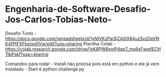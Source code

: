 # Engenharia-de-Software-Desafio-Jos-Carlos-Tobias-Neto-
Desafio Tunts -
https://docs.google.com/spreadsheets/d/1yNIVKzPaiSjZA0lX84uzSxzDeVNK4fPtFXFbziqq0Vw/edit?usp=sharing Planilha
Colab - https://colab.research.google.com/drive/1sK8PW8xmP4qp7_mo6sFwwfECHTtbPskf?usp=sharing

Comandos para rodar -
Install não precisa pois está em python e ele já vem instalado -
Start é python challenge.py
